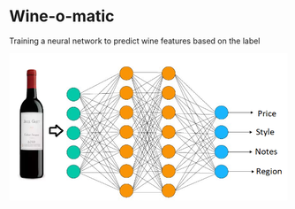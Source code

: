 [diagram]: https://raw.githubusercontent.com/cipher982/Wine-o-matic/master/images/wine_diagram_1.png "diagram"

# Wine-o-matic
Training a neural network to predict wine features based on the label

![diagram]
